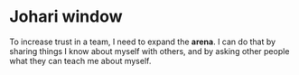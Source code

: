 # Johari window
To increase trust in a team, I need to expand the **arena**. I can do that by sharing things I know about myself with others, and by asking other people what they can teach me about myself.
